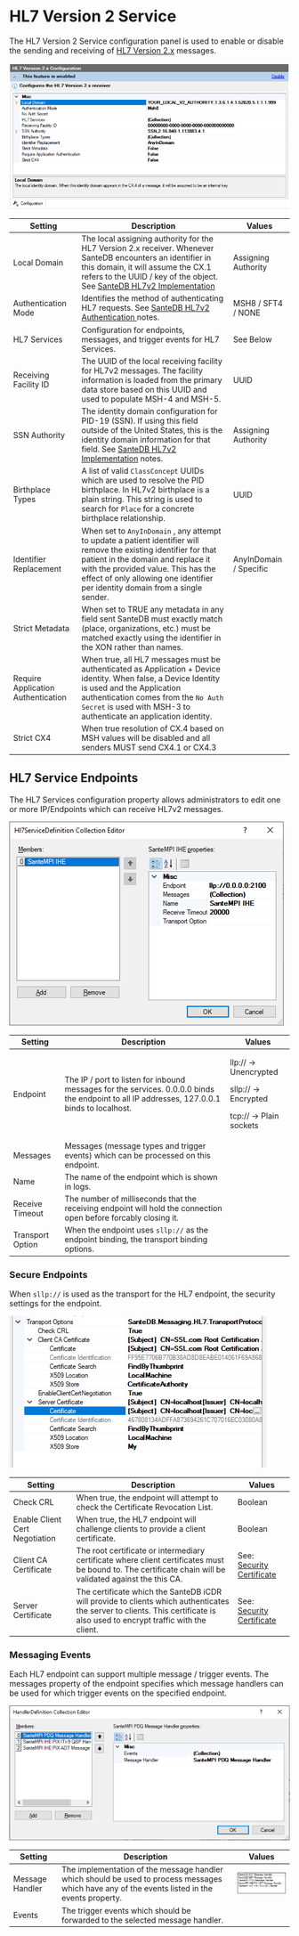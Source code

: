 # HL7 Version 2 Service

The HL7 Version 2 Service configuration panel is used to enable or disable the sending and receiving of [HL7 Version 2.x](../../../../extending-santedb/service-apis/hl7v2/) messages.

![](<../../../../../.gitbook/assets/image (432).png>)

| Setting                            | Description                                                                                                                                                                                                                                                                                                                           | Values                 |
| ---------------------------------- | ------------------------------------------------------------------------------------------------------------------------------------------------------------------------------------------------------------------------------------------------------------------------------------------------------------------------------------- | ---------------------- |
| Local Domain                       | The local assigning authority for the HL7 Version 2.x receiver. Whenever SanteDB encounters an identifier in this domain, it will assume the CX.1 refers to the UUID / key of the object. See [SanteDB HL7v2 Implementation](../../../../extending-santedb/service-apis/hl7v2/santedb-hl7v2-implementation/#internal-local-authority) | Assigning Authority    |
| Authentication Mode                | Identifies the method of authenticating HL7 requests. See [SanteDB HL7v2 Authentication ](../../../../extending-santedb/service-apis/hl7v2/santedb-hl7v2-implementation/hl7-authentication.md)notes.                                                                                                                                  | MSH8 / SFT4 / NONE     |
| HL7 Services                       | Configuration for endpoints, messages, and trigger events for HL7 Services.                                                                                                                                                                                                                                                           | See Below              |
| Receiving Facility ID              | The UUID of the local receiving facility for HL7v2 messages. The facility information is loaded from the primary data store based on this UUID and used to populate MSH-4 and MSH-5.                                                                                                                                                  | UUID                   |
| SSN Authority                      | The identity domain configuration for PID-19 (SSN). If using this field outside of the United States, this is the identity domain information for that field. See [SanteDB HL7v2 Implementation](../../../../extending-santedb/service-apis/hl7v2/santedb-hl7v2-implementation/#pid-19-social-security-resolution) notes.             | Assigning Authority    |
| Birthplace Types                   | A list of valid `ClassConcept` UUIDs which are used to resolve the PID birthplace. In HL7v2 birthplace is a plain string. This string is used to search for `Place` for a concrete birthplace relationship.                                                                                                                           | UUID                   |
| Identifier Replacement             | When set to `AnyInDomain` , any attempt to update a patient identifier will remove the existing identifier for that patient in the domain and replace it with the provided value. This has the effect of only allowing one identifier per identity domain from a single sender.                                                       | AnyInDomain / Specific |
| Strict Metadata                    | When set to TRUE any metadata in any field sent SanteDB must exactly match (place, organizations, etc.) must be matched exactly using the identifier in the XON rather than names.                                                                                                                                                    |                        |
| Require Application Authentication | When true, all HL7 messages must be authenticated as Application + Device identity. When false, a Device Identity is used and the Application authentication comes from the `No Auth Secret` is used with MSH-3 to authenticate an application identity.                                                                              |                        |
| Strict CX4                         | When true resolution of CX.4 based on MSH values will be disabled and all senders MUST send CX4.1 or CX4.3                                                                                                                                                                                                                            |                        |

## HL7 Service Endpoints

The HL7 Services configuration property allows administrators to edit one or more IP/Endpoints which can receive HL7v2 messages.

![](<../../../../../.gitbook/assets/image (435).png>)



| Setting          | Description                                                                                                                                   | Values                                                                                |
| ---------------- | --------------------------------------------------------------------------------------------------------------------------------------------- | ------------------------------------------------------------------------------------- |
| Endpoint         | The IP / port to listen for inbound messages for the services. 0.0.0.0 binds the endpoint to all IP addresses, 127.0.0.1 binds to localhost.  | <p>llp:// -> Unencrypted</p><p>sllp:// -> Encrypted</p><p>tcp:// -> Plain sockets</p> |
| Messages         | Messages (message types and trigger events) which can be processed on this endpoint.                                                          |                                                                                       |
| Name             | The name of the endpoint which is shown in logs.                                                                                              |                                                                                       |
| Receive Timeout  | The number of milliseconds that the receiving endpoint will hold the connection open before forcably closing it.                              |                                                                                       |
| Transport Option | When the endpoint uses `sllp://` as the endpoint binding, the transport binding options.                                                      |                                                                                       |

### Secure Endpoints

When `sllp://` is used as the transport for the HL7 endpoint, the security settings for the endpoint.

![](<../../../../../.gitbook/assets/image (417).png>)

| Setting                        | Description                                                                                                                                                                 | Values                                                          |
| ------------------------------ | --------------------------------------------------------------------------------------------------------------------------------------------------------------------------- | --------------------------------------------------------------- |
| Check CRL                      | When true, the endpoint will attempt to check the Certificate Revocation List.                                                                                              | Boolean                                                         |
| Enable Client Cert Negotiation | When true, the HL7 endpoint will challenge clients to provide a client certificate.                                                                                         | Boolean                                                         |
| Client CA Certificate          | The root certificate or intermediary certificate where client certificates must be bound to. The certificate chain will be validated against the this CA.                   | See: [Security Certificate](../messaging-settings.md#endpoints) |
| Server Certificate             | The certificate which the SanteDB iCDR will provide to clients which authenticates the server to clients. This certificate is also used to encrypt traffic with the client. | See: [Security Certificate](../messaging-settings.md#endpoints) |

### Messaging Events

Each HL7 endpoint can support multiple message / trigger events. The messages property of the endpoint specifies which message handlers can be used for which trigger events on the specified endpoint.

![](<../../../../../.gitbook/assets/image (424).png>)

| Setting         | Description                                                                                                                                    | Values                                                |
| --------------- | ---------------------------------------------------------------------------------------------------------------------------------------------- | ----------------------------------------------------- |
| Message Handler | The implementation of the message handler which should be used to process messages which have any of the events listed in the events property. | ![](<../../../../../.gitbook/assets/image (433).png>) |
| Events          | The trigger events which should be forwarded to the selected message handler.                                                                  |                                                       |
